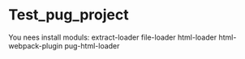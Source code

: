 # Test_pug_project
You nees install moduls: extract-loader file-loader html-loader html-webpack-plugin pug-html-loader
